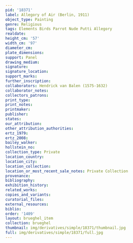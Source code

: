 ```yaml
---
pid: '18371'
label: Allegory of Air (Berlin, 1911)
object_type: Painting
genre: Religious
tags: Elements Birds Parrot Nude Putti Allegory
realdate: 
height_cm: '57'
width_cm: '97'
diameter_cm: 
plate_dimensions: 
support: Panel
drawing_medium: 
signature: 
signature_location: 
support_marks: 
further_inscription: 
collaborators: Hendrick van Balen (1575-1632)
collaborator_notes: 
collectors_patrons: 
print_type: 
print_notes: 
printmaker: 
publisher: 
states: 
our_attribution: 
other_attribution_authorities: 
ertz_1979: 
ertz_2008: 
bailey_walker: 
hollstein_no: 
collection_type: Private
location_country: 
location_city: 
location_collection: 
location_or_most_recent_sale_notes: Private Collection
provenance: 
bibliography: 
exhibition_history: 
related_works: 
copies_and_variants: 
curatorial_files: 
external_resources: 
biblio: 
order: '1409'
layout: brueghel_item
collection: brueghel
thumbnail: img/derivatives/simple/18371/thumbnail.jpg
full: img/derivatives/simple/18371/full.jpg
---
```

